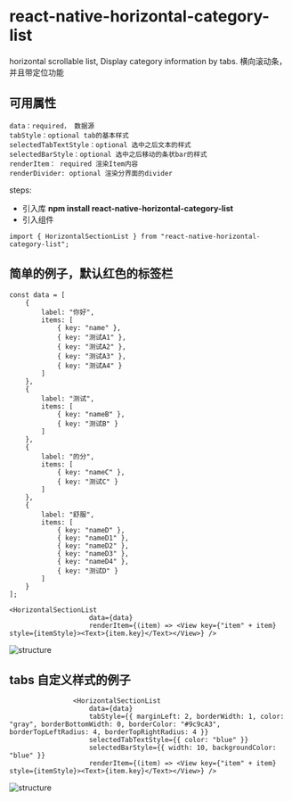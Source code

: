 # react-native-horizontal-category-list
horizontal scrollable list, Display category information by tabs.
横向滚动条，并且带定位功能

## 可用属性 ##

```
data：required， 数据源
tabStyle：optional tab的基本样式
selectedTabTextStyle：optional 选中之后文本的样式
selectedBarStyle：optional 选中之后移动的条状bar的样式
renderItem： required 渲染Item内容
renderDivider: optional 渲染分界面的divider

```

steps:

* 引入库
**npm install react-native-horizontal-category-list**
* 引入组件
```
import { HorizontalSectionList } from "react-native-horizontal-category-list";
```
##  简单的例子，默认红色的标签栏 ## 
```
const data = [
    {
        label: "你好",
        items: [
            { key: "name" },
            { key: "测试A1" },
            { key: "测试A2" },
            { key: "测试A3" },
            { key: "测试A4" }
        ]
    },
    {
        label: "测试",
        items: [
            { key: "nameB" },
            { key: "测试B" }
        ]
    },
    {
        label: "的分",
        items: [
            { key: "nameC" },
            { key: "测试C" }
        ]
    },
    {
        label: "舒服",
        items: [
            { key: "nameD" },
            { key: "nameD1" },
            { key: "nameD2" },
            { key: "nameD3" },
            { key: "nameD4" },
            { key: "测试D" }
        ]
    }
];

<HorizontalSectionList
                    data={data}
                    renderItem={(item) => <View key={"item" + item} style={itemStyle}><Text>{item.key}</Text></View>} />
```
![structure](https://github.com/lucia-super/react-native-horizontal-category-list/blob/master/base.gif "基本效果")

## tabs 自定义样式的例子 ##
```
                <HorizontalSectionList
                    data={data}
                    tabStyle={{ marginLeft: 2, borderWidth: 1, color: "gray", borderBottomWidth: 0, borderColor: "#9c9cA3", borderTopLeftRadius: 4, borderTopRightRadius: 4 }}
                    selectedTabTextStyle={{ color: "blue" }}
                    selectedBarStyle={{ width: 10, backgroundColor: "blue" }}
                    renderItem={(item) => <View key={"item" + item} style={itemStyle}><Text>{item.key}</Text></View>} />
```
![structure](https://github.com/lucia-super/react-native-horizontal-category-list/blob/master/customize.gif "样式效果")
